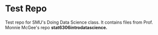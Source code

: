 # Test Repo
Test repo for SMU's Doing Data Science class. It contains files from Prof. Monnie McGee's repo **stat6306introdatascience.**
